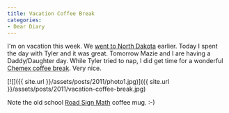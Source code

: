 ```yaml
---
title: Vacation Coffee Break
categories:
- Dear Diary
---
```


I'm on vacation this week. We [went to North Dakota](/thingelstad/592-2-miles) earlier. Today I spent the day with Tyler and it was great. Tomorrow Mazie and I are having a Daddy/Daughter day.
While Tyler tried to nap, I did get time for a wonderful [Chemex coffee break](/thingelstad/first-run-with-chemex). Very nice.

[![]({{ site.url }}/assets/posts/2011/photo1.jpg)]({{ site.url }}/assets/posts/2011/vacation-coffee-break.jpg)

Note the old school [Road Sign Math](http://www.roadsignmath.com/) coffee mug. :-)
